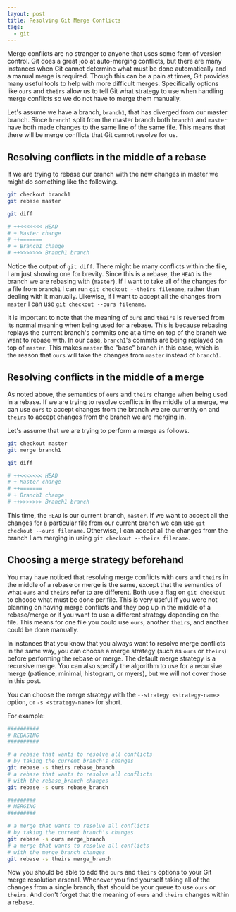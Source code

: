 ```yaml
---
layout: post
title: Resolving Git Merge Conflicts
tags:
  - git
---
```


Merge conflicts are no stranger to anyone that uses some form of version control. Git does a great job at auto-merging conflicts, but there are many instances when Git cannot determine what must be done automatically and a manual merge is required. Though this can be a pain at times, Git provides many useful tools to help with more difficult merges. Specifically options like `ours` and `theirs` allow us to tell Git what strategy to use when handling merge conflicts so we do not have to merge them manually.

<!--more-->

Let's assume we have a branch, `branch1`, that has diverged from our master branch. Since `branch1` split from the master branch both `branch1` and `master` have both made changes to the same line of the same file. This means that there will be merge conflicts that Git cannot resolve for us.

## Resolving conflicts in the middle of a rebase

If we are trying to rebase our branch with the new changes in master we might do something like the following.

```sh
git checkout branch1
git rebase master

git diff

# ++<<<<<<< HEAD
# + Master change
# ++=======
# + Branch1 change
# ++>>>>>>> Branch1 branch
```

Notice the output of `git diff`. There might be many conflicts within the file, I am just showing one for brevity. Since this is a rebase, the `HEAD` is the branch we are rebasing with (`master`). If I want to take all of the changes for a file from `branch1` I can run `git checkout --theirs filename`, rather than dealing with it manually. Likewise, if I want to accept all the changes from `master` I can use `git checkout --ours filename`.

It is important to note that the meaning of `ours` and `theirs` is reversed from its normal meaning when being used for a rebase. This is because rebasing replays the current branch's commits one at a time on top of the branch we want to rebase with. In our case, `branch1`'s commits are being replayed on top of `master`. This makes `master` the "base" branch in this case, which is the reason that `ours` will take the changes from `master` instead of `branch1`.

## Resolving conflicts in the middle of a merge

As noted above, the semantics of `ours` and `theirs` change when being used in a rebase. If we are trying to resolve conflicts in the middle of a merge, we can use `ours` to accept changes from the branch we are currently on and `theirs` to accept changes from the branch we are merging in.

Let's assume that we are trying to perform a merge as follows.

```sh
git checkout master
git merge branch1

git diff

# ++<<<<<<< HEAD
# + Master change
# ++=======
# + Branch1 change
# ++>>>>>>> Branch1 branch
```
This time, the `HEAD` is our current branch, `master`. If we want to accept all the changes for a particular file from our current branch we can use `git checkout --ours filename`. Otherwise, I can accept all the changes from the branch I am merging in using `git checkout --theirs filename`.

## Choosing a merge strategy beforehand

You may have noticed that resolving merge conflicts with `ours` and `theirs` in the middle of a rebase or merge is the same, except that the semantics of what `ours` and `theirs` refer to are different. Both use a flag on `git checkout` to choose what must be done per file. This is very useful if you were not planning on having merge conflicts and they pop up in the middle of a rebase/merge or if you want to use a different strategy depending on the file. This means for one file you could use `ours`, another `theirs`, and another could be done manually.

In instances that you know that you always want to resolve merge conflicts in the same way, you can choose a merge strategy (such as `ours` or `theirs`) before performing the rebase or merge. The default merge strategy is a recursive merge. You can also specify the algorithm to use for a recursive merge (patience, minimal, histogram, or myers), but we will not cover those in this post.

You can choose the merge strategy with the `--strategy <strategy-name>` option, or `-s <strategy-name>` for short.

For example:

```sh
##########
# REBASING
##########

# a rebase that wants to resolve all conflicts
# by taking the current branch's changes
git rebase -s theirs rebase_branch
# a rebase that wants to resolve all conflicts
# with the rebase_branch changes
git rebase -s ours rebase_branch

#########
# MERGING
#########

# a merge that wants to resolve all conflicts
# by taking the current branch's changes
git rebase -s ours merge_branch
# a merge that wants to resolve all conflicts
# with the merge_branch changes
git rebase -s theirs merge_branch
```

Now you should be able to add the `ours` and `theirs` options to your Git merge resolution arsenal. Whenever you find yourself taking all of the changes from a single branch, that should be your queue to use `ours` or `theirs`. And don't forget that the meaning of `ours` and `theirs` changes within a rebase.

